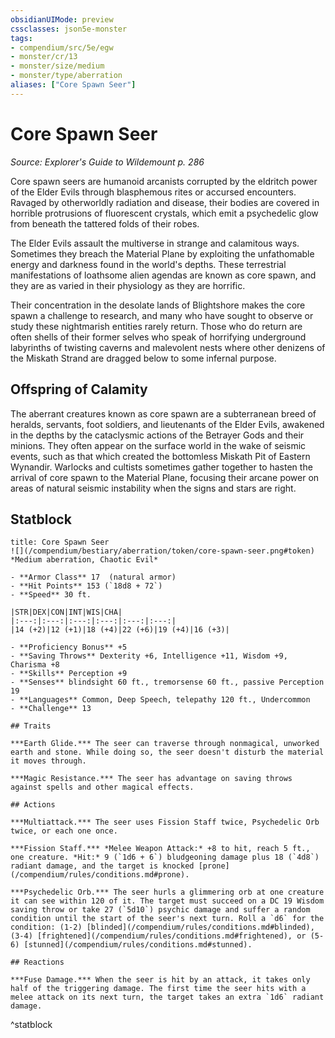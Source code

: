 ```yaml
---
obsidianUIMode: preview
cssclasses: json5e-monster
tags:
- compendium/src/5e/egw
- monster/cr/13
- monster/size/medium
- monster/type/aberration
aliases: ["Core Spawn Seer"]
---
```

# Core Spawn Seer
*Source: Explorer's Guide to Wildemount p. 286*  

Core spawn seers are humanoid arcanists corrupted by the eldritch power of the Elder Evils through blasphemous rites or accursed encounters. Ravaged by otherworldly radiation and disease, their bodies are covered in horrible protrusions of fluorescent crystals, which emit a psychedelic glow from beneath the tattered folds of their robes.

The Elder Evils assault the multiverse in strange and calamitous ways. Sometimes they breach the Material Plane by exploiting the unfathomable energy and darkness found in the world's depths. These terrestrial manifestations of loathsome alien agendas are known as core spawn, and they are as varied in their physiology as they are horrific.

Their concentration in the desolate lands of Blightshore makes the core spawn a challenge to research, and many who have sought to observe or study these nightmarish entities rarely return. Those who do return are often shells of their former selves who speak of horrifying underground labyrinths of twisting caverns and malevolent nests where other denizens of the Miskath Strand are dragged below to some infernal purpose.

## Offspring of Calamity

The aberrant creatures known as core spawn are a subterranean breed of heralds, servants, foot soldiers, and lieutenants of the Elder Evils, awakened in the depths by the cataclysmic actions of the Betrayer Gods and their minions. They often appear on the surface world in the wake of seismic events, such as that which created the bottomless Miskath Pit of Eastern Wynandir. Warlocks and cultists sometimes gather together to hasten the arrival of core spawn to the Material Plane, focusing their arcane power on areas of natural seismic instability when the signs and stars are right.

## Statblock

```ad-statblock
title: Core Spawn Seer
![](/compendium/bestiary/aberration/token/core-spawn-seer.png#token)
*Medium aberration, Chaotic Evil*

- **Armor Class** 17  (natural armor)
- **Hit Points** 153 (`18d8 + 72`)
- **Speed** 30 ft.

|STR|DEX|CON|INT|WIS|CHA|
|:---:|:---:|:---:|:---:|:---:|:---:|
|14 (+2)|12 (+1)|18 (+4)|22 (+6)|19 (+4)|16 (+3)|

- **Proficiency Bonus** +5
- **Saving Throws** Dexterity +6, Intelligence +11, Wisdom +9, Charisma +8
- **Skills** Perception +9
- **Senses** blindsight 60 ft., tremorsense 60 ft., passive Perception 19
- **Languages** Common, Deep Speech, telepathy 120 ft., Undercommon
- **Challenge** 13

## Traits

***Earth Glide.*** The seer can traverse through nonmagical, unworked earth and stone. While doing so, the seer doesn't disturb the material it moves through.

***Magic Resistance.*** The seer has advantage on saving throws against spells and other magical effects.

## Actions

***Multiattack.*** The seer uses Fission Staff twice, Psychedelic Orb twice, or each one once.

***Fission Staff.*** *Melee Weapon Attack:* +8 to hit, reach 5 ft., one creature. *Hit:* 9 (`1d6 + 6`) bludgeoning damage plus 18 (`4d8`) radiant damage, and the target is knocked [prone](/compendium/rules/conditions.md#prone).

***Psychedelic Orb.*** The seer hurls a glimmering orb at one creature it can see within 120 of it. The target must succeed on a DC 19 Wisdom saving throw or take 27 (`5d10`) psychic damage and suffer a random condition until the start of the seer's next turn. Roll a `d6` for the condition: (1-2) [blinded](/compendium/rules/conditions.md#blinded), (3-4) [frightened](/compendium/rules/conditions.md#frightened), or (5-6) [stunned](/compendium/rules/conditions.md#stunned).

## Reactions

***Fuse Damage.*** When the seer is hit by an attack, it takes only half of the triggering damage. The first time the seer hits with a melee attack on its next turn, the target takes an extra `1d6` radiant damage.
```
^statblock